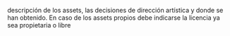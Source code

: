 descripción de los assets, las decisiones de dirección artística y donde se han obtenido. En caso de los assets propios debe indicarse la licencia ya sea propietaria o libre